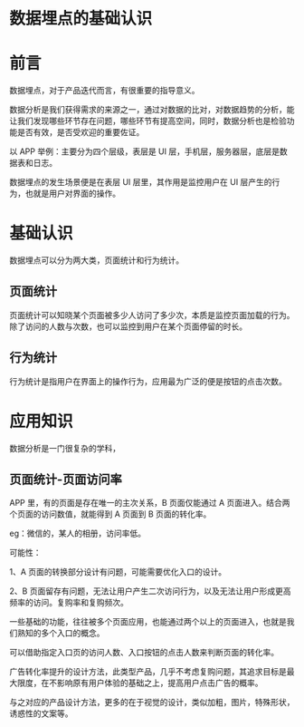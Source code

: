 # 数据埋点的基础认识

# 前言

数据埋点，对于产品迭代而言，有很重要的指导意义。

数据分析是我们获得需求的来源之一，通过对数据的比对，对数据趋势的分析，能让我们发现哪些环节存在问题，哪些环节有提高空间，同时，数据分析也是检验功能是否有效，是否受欢迎的重要佐证。

以 APP 举例：主要分为四个层级，表层是 UI 层，手机层，服务器层，底层是数据表和日志。

数据埋点的发生场景便是在表层 UI 层里，其作用是监控用户在 UI 层产生的行为，也就是用户对界面的操作。


# 基础认识

数据埋点可以分为两大类，页面统计和行为统计。

## 页面统计

页面统计可以知晓某个页面被多少人访问了多少次，本质是监控页面加载的行为。除了访问的人数与次数，也可以监控到用户在某个页面停留的时长。

## 行为统计

行为统计是指用户在界面上的操作行为，应用最为广泛的便是按钮的点击次数。

# 应用知识

数据分析是一门很复杂的学科，

## 页面统计-页面访问率

APP 里，有的页面是存在唯一的主次关系，B 页面仅能通过 A 页面进入。结合两个页面的访问数值，就能得到 A 页面到 B 页面的转化率。

eg：微信的，某人的相册，访问率低。

可能性：

1、A 页面的转换部分设计有问题，可能需要优化入口的设计。

2、B 页面留存有问题，无法让用户产生二次访问行为，以及无法让用户形成更高频率的访问。复购率和复购频次。

一些基础的功能，往往被多个页面应用，也能通过两个以上的页面进入，也就是我们熟知的多个入口的概念。

可以借助指定入口页的访问人数、入口按钮的点击人数来判断页面的转化率。

广告转化率提升的设计方法，此类型产品，几乎不考虑复购问题，其追求目标是最大限度，在不影响原有用户体验的基础之上，提高用户点击广告的概率。

与之对应的产品设计方法，更多的在于视觉的设计，类似加粗，图片，特殊形状，诱惑性的文案等。

